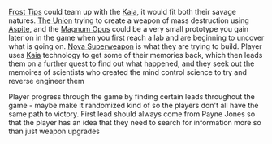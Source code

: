 [Frost Tips](../Factions/Frost%20Tips.md) could team up with the [Kaia](../Species/Fauna/Kaia.md), it would fit both their savage natures.
[The Union](../Factions/The%20Union.md) trying to create a weapon of mass destruction using [Aspite](../Materials/Aspite.md), and the [Magnum Opus](../Items/Weapons/Energy/Magnum%20Opus.md) could be a very small prototype you gain later on in the game when you first reach a lab and are beginning to uncover what is going on. [Nova Superweapon](../Legends/Nova%20Superweapon.md) is what they are trying to build.
Player uses [Kaia](../Species/Fauna/Kaia.md) technology to get some of their memories back, which then leads them on a further quest to find out what happened, and they seek out the memoires of scientists who created the mind control science to try and reverse engineer them

Player progress through the game by finding certain leads throughout the game - maybe make it randomized kind of so the players don't all have the same path to victory.
First lead should always come from Payne Jones so that the player has an idea that they need to search for information more so than just weapon upgrades
